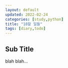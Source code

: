 ```yaml
---
layout: default
updated: 2022-02-24
categories: [study,python]
title: "18할 일들"
tags: [diary,todo]
---
```


## Sub Title

blah blah...